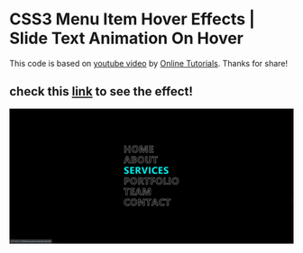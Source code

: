 # CSS3 Menu Item Hover Effects | Slide Text Animation On Hover

This code is based on [youtube video](https://www.youtube.com/watch?v=3BLWrijD3PQ&t=0s) by [Online Tutorials](https://www.youtube.com/channel/UCbwXnUipZsLfUckBPsC7Jog). Thanks for share!

## check this [link](https://yangshun.win/Learn-To-Use/Front-End/CSS-Effect/2019/11/30-Skills-Bar-UI-Design-with-Cool-Hover-Effects/index.html) to see the effect! 

![](effect.png)